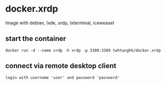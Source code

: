 # docker.xrdp
Image with debian, lxde, xrdp, lxterminal, iceweasel

## start the container
```
docker run -d --name xrdp -h xrdp -p 3389:3389 twhtanghk/docker.xrdp
```

## connect via remote desktop client
```
login with username 'user' and password 'password'
```